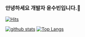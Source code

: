 ### 안녕하세요 개발자 윤수빈입니다.👋
[![Hits](https://hits.seeyoufarm.com/api/count/incr/badge.svg?url=https%3A%2F%2Fgithub.com%2Fking0104)](https://hits.seeyoufarm.com)
<!--
**king0104/king0104** is a ✨ _special_ ✨ repository because its `README.md` (this file) appears on your GitHub profile.

Here are some ideas to get you started:

- 🔭 I’m currently working on ...
- 🌱 I’m currently learning ...
- 👯 I’m looking to collaborate on ...
- 🤔 I’m looking for help with ...
- 💬 Ask me about ...
- 📫 How to reach me: ...
- 😄 Pronouns: ...
- ⚡ Fun fact: ...
-->

[![github stats](https://github-readme-stats.vercel.app/api?username=king0104&show_icons=true&hide_border=true)](https://github.com/king0104)
[![Top Langs](https://github-readme-stats.vercel.app/api/top-langs/?username=king0104&layout=compact)](https://github.com/king0104)

